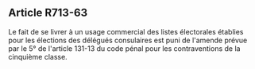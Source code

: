Article R713-63
----
Le fait de se livrer à un usage commercial des listes électorales établies pour
les élections des délégués consulaires est puni de l'amende prévue par le 5° de
l'article 131-13 du code pénal pour les contraventions de la cinquième classe.
